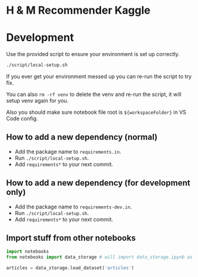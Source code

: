 # H & M Recommender Kaggle

# Development

Use the provided script to ensure your environment is set up correctly.

```bash
./script/local-setup.sh
```

If you ever get your environment messed up you can re-run the script to try fix.

You can also `rm -rf venv` to delete the venv and re-run the script, it will setup venv again for you.

Also you should make sure notebook file root is `${workspaceFolder}` in VS Code config.

## How to add a new dependency (normal)

- Add the package name to `requirements.in`.
- Run `./script/local-setup.sh`.
- Add `requirements*` to your next commit.

## How to add a new dependency (for development only)

- Add the package name to `requirements-dev.in`.
- Run `./script/local-setup.sh`.
- Add `requirements*` to your next commit.

## Import stuff from other notebooks

```python
import notebooks
from notebooks import data_storage # will import data_storage.ipynb as a module

articles = data_storage.load_dataset('articles')
```
